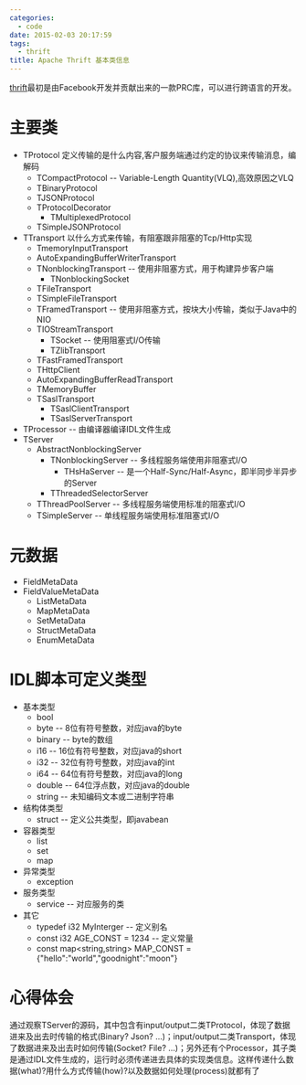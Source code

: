```yaml
---
categories:
  - code
date: 2015-02-03 20:17:59
tags:
  - thrift
title: Apache Thrift 基本类信息
---
```


[thrift](http://thrift.apache.org/lib/)最初是由Facebook开发并贡献出来的一款PRC库，可以进行跨语言的开发。

# 主要类
* TProtocol 定义传输的是什么内容,客户服务端通过约定的协议来传输消息，编解码
	* TCompactProtocol -- Variable-Length Quantity(VLQ),高效原因之VLQ
	* TBinaryProtocol
	* TJSONProtocol
	* TProtocolDecorator
		* TMultiplexedProtocol
	* TSimpleJSONProtocol
* TTransport 以什么方式来传输，有阻塞跟非阻塞的Tcp/Http实现
	* TmemoryInputTransport
	* AutoExpandingBufferWriterTransport
	* TNonblockingTransport -- 使用非阻塞方式，用于构建异步客户端
		* TNonblockingSocket
	* TFileTransport
	* TSimpleFileTransport
	* TFramedTransport -- 使用非阻塞方式，按块大小传输，类似于Java中的NIO
	* TIOStreamTransport
		* TSocket -- 使用阻塞式I/O传输
		* TZlibTransport 
	* TFastFramedTransport
	* THttpClient
	* AutoExpandingBufferReadTransport
	* TMemoryBuffer
	* TSaslTransport
		* TSaslClientTransport
		* TSaslServerTransport
* TProcessor -- 由编译器编译IDL文件生成
* TServer
	* AbstractNonblockingServer
		* TNonblockingServer -- 多线程服务端使用非阻塞式I/O
			* THsHaServer -- 是一个Half-Sync/Half-Async，即半同步半异步的Server
		* TThreadedSelectorServer
	* TThreadPoolServer -- 多线程服务端使用标准的阻塞式I/O
	* TSimpleServer -- 单线程服务端使用标准阻塞式I/O

# 元数据
* FieldMetaData
* FieldValueMetaData
	* ListMetaData
	* MapMetaData
	* SetMetaData
	* StructMetaData
	* EnumMetaData

# IDL脚本可定义类型
* 基本类型
	* bool
	* byte -- 8位有符号整数，对应java的byte
	* binary -- byte的数组
	* i16 -- 16位有符号整数，对应java的short
	* i32 -- 32位有符号整数，对应java的int
	* i64 -- 64位有符号整数，对应java的long
	* double -- 64位浮点数，对应java的double
	* string -- 未知编码文本或二进制字符串
* 结构体类型
	* struct -- 定义公共类型，即javabean
* 容器类型
	* list 
	* set
	* map
* 异常类型
	* exception 
* 服务类型
	* service -- 对应服务的类
* 其它
	* typedef i32 MyInterger -- 定义别名
	* const i32 AGE_CONST = 1234 -- 定义常量
	* const map<string,string> MAP_CONST = {"hello":"world","goodnight":"moon"}

# 心得体会
通过观察TServer的源码，其中包含有input/output二类TProtocol，体现了数据进来及出去时传输的格式(Binary? Json? ...)；input/output二类Transport，体现了数据进来及出去时如何传输(Socket? File? ...)；另外还有个Processor，其子类是通过IDL文件生成的，运行时必须传递进去具体的实现类信息。这样传递什么数据(what)?用什么方式传输(how)?以及数据如何处理(process)就都有了